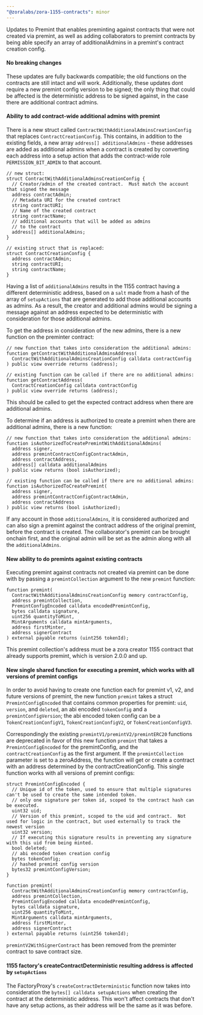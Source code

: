 ```yaml
---
"@zoralabs/zora-1155-contracts": minor
---
```


Updates to Premint that enables preminting against contracts that were not created via premint, as well as adding collaborators to premint contracts by being able specify an array of additionalAdmins in a premint's contract creation config.

#### No breaking changes

These updates are fully backwards compatible; the old functions on the contracts are still intact and will work. Additionally, these updates dont require a new premint config version to be signed; the only thing that could be affected is the deterministic address to be signed against, in the case there are additional contract admins.

#### Ability to add contract-wide additional admins with premint

There is a new struct called `ContractWithAdditionalAdminsCreationConfig` that replaces `ContractCreationConfig`. This contains, in addition to the existing fields, a new array `address[] additionalAdmins` - these addresses are added as additional admins when a contract is created by converting each address into a setup action that adds the contract-wide role `PERMISSION_BIT_ADMIN` to that account.

```solidity
// new struct:
struct ContractWithAdditionalAdminsCreationConfig {
  // Creator/admin of the created contract.  Must match the account that signed the message
  address contractAdmin;
  // Metadata URI for the created contract
  string contractURI;
  // Name of the created contract
  string contractName;
  // additional accounts that will be added as admins
  // to the contract
  address[] additionalAdmins;
}

// existing struct that is replaced:
struct ContractCreationConfig {
  address contractAdmin;
  string contractURI;
  string contractName;
}
```

Having a list of `additionalAdmins` results in the 1155 contract having a different deterministic address, based on a `salt` made from a hash of the array of `setupActions` that are generated to add those additional accounts as admins. As a result, the creator and additional admins would be signing a message against an address expected to be deterministic with consideration for those additional admins.

To get the address in consideration of the new admins, there is a new function on the preminter contract:

```solidity
// new function that takes into consideration the additional admins:
function getContractWithAdditionalAdminsAddress(
  ContractWithAdditionalAdminsCreationConfig calldata contractConfig
) public view override returns (address);

// existing function can be called if there are no additional admins:
function getContractAddress(
  ContractCreationConfig calldata contractConfig
) public view override returns (address);
```

This should be called to get the expected contract address when there are additional admins.

To determine if an address is authorized to create a premint when there are additional admins, there is a new function:

```solidity
// new function that takes into consideration the additional admins:
function isAuthorizedToCreatePremintWithAdditionalAdmins(
  address signer,
  address premintContractConfigContractAdmin,
  address contractAddress,
  address[] calldata additionalAdmins
) public view returns (bool isAuthorized);

// existing function can be called if there are no additional admins:
function isAuthorizedToCreatePremint(
  address signer,
  address premintContractConfigContractAdmin,
  address contractAddress
) public view returns (bool isAuthorized);
```

If any account in those `additionalAdmins`, it is considered authorized and can also sign a premint against the contract address of the original premint, before the contract is created. The collaborator's premint can be brought onchain first, and the original admin will be set as the admin along with all the `additionalAdmins`.

#### New ability to do premints against existing contracts

Executing premint against contracts not created via premint can be done with by passing a `premintCollection` argument to the new `premint` function:

```solidity
function premint(
  ContractWithAdditionalAdminsCreationConfig memory contractConfig,
  address premintCollection,
  PremintConfigEncoded calldata encodedPremintConfig,
  bytes calldata signature,
  uint256 quantityToMint,
  MintArguments calldata mintArguments,
  address firstMinter,
  address signerContract
) external payable returns (uint256 tokenId);
```

This premint collection's address must be a zora creator 1155 contract that already supports premint, which is version 2.0.0 and up.

#### New single shared function for executing a premint, which works with all versions of premint configs

In order to avoid having to create one function each for premint v1, v2, and future versions of premint, the new function `premint` takes a struct `PremintConfigEncoded` that contains common properties for premint: `uid`, `version`, and `deleted`, an abi encoded `tokenConfig` and a `premintConfigVersion`; the abi encoded token config can be a `TokenCreationConfigV1`, `TokenCreationConfigV2`, or `TokenCreationConfigV3`.

Correspondingly the existing `premintV1/premintV2/premintERC20` functions are deprecated in favor of this new function `premint` that takes a `PremintConfigEncoded` for the premintConfig, and the `contractCreationConfig` as the first argument. If the `premintCollection` parameter is set to a zeroAddress, the function will get or create a contract with an address determined by the contractCreationConfig. This single function works with all versions of premint configs:

```solidity
struct PremintConfigEncoded {
  // Unique id of the token, used to ensure that multiple signatures can't be used to create the same intended token.
  // only one signature per token id, scoped to the contract hash can be executed.
  uint32 uid;
  // Version of this premint, scoped to the uid and contract.  Not used for logic in the contract, but used externally to track the newest version
  uint32 version;
  // If executing this signature results in preventing any signature with this uid from being minted.
  bool deleted;
  // abi encoded token creation config
  bytes tokenConfig;
  // hashed premint config version
  bytes32 premintConfigVersion;
}

function premint(
  ContractWithAdditionalAdminsCreationConfig memory contractConfig,
  address premintCollection,
  PremintConfigEncoded calldata encodedPremintConfig,
  bytes calldata signature,
  uint256 quantityToMint,
  MintArguments calldata mintArguments,
  address firstMinter,
  address signerContract
) external payable returns (uint256 tokenId);
```

`premintV2WithSignerContract` has been removed from the preminter contract to save contract size.

#### 1155 factory's createContractDeterministic resulting address is affected by `setupActions`

The FactoryProxy's `createContractDeterministic` function now takes into consideration the `bytes[] calldata setupActions` when creating the contract at the deterministic address. This won't affect contracts that don't have any setup actions, as their address will be the same as it was before.
